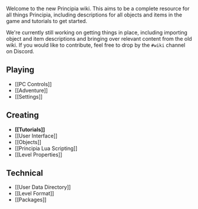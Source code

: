Welcome to the new Principia wiki. This aims to be a complete resource for all things Principia, including descriptions for all objects and items in the game and tutorials to get started.

We're currently still working on getting things in place, including importing object and item descriptions and bringing over relevant content from the old wiki. If you would like to contribute, feel free to drop by the `#wiki` channel on Discord.

## Playing
- [[PC Controls]]
- [[Adventure]]
- [[Settings]]

## Creating
- **[[Tutorials]]**
- [[User Interface]]
- [[Objects]]
- [[Principia Lua Scripting]]
- [[Level Properties]]

## Technical
- [[User Data Directory]]
- [[Level Format]]
- [[Packages]]